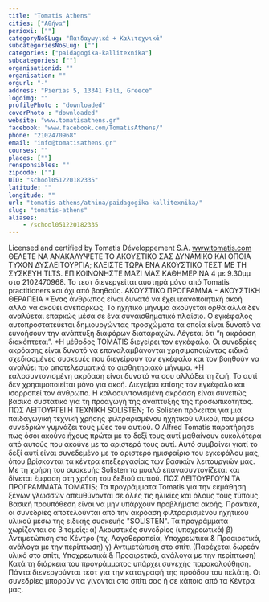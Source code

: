 ```yaml
---
title: "Tomatis Athens"
cities: ["Αθήνα"]
perioxi: [""]
categoryNoSLug: "Παιδαγωγικά + Καλιτεχνικά"
subcategoriesNoSLug: [""]
categories: ["paidagogika-kallitexnika"]
subcategories: [""]
organisationid: ""
organisation: ""
orgurl: "-"
address: "Pierias 5, 13341 Filí, Greece"
logoimg: ""
profilePhoto : "downloaded"
coverPhoto : "downloaded"
website: "www.tomatisathens.gr"
facebook: "www.facebook.com/TomatisAthens/"
phone: "2102470968"
email: "info@tomatisathens.gr"
courses: ""
places: [""]
rensponsibles: ""
zipcode: [""]
UID: "school051220182335"
latitude: ""
longitude: ""
url: "tomatis-athens/athina/paidagogika-kallitexnika/"
slug: "tomatis-athens"
aliases:
    - /school051220182335
---
```





Licensed and certified by Tomatis Développement S.A. www.tomatis.com ΘΕΛΕΤΕ ΝΑ ΑΝΑΚΑΛΥΨΕΤΕ ΤΟ ΑΚΟΥΣΤΙΚΟ ΣΑΣ ΔΥΝΑΜΙΚΟ ΚΑΙ ΟΠΟΙΑ ΤΥΧΟΝ ΔΥΣΛΕΙΤΟΥΡΓΙΑ; ΚΛΕΙΣΤΕ ΤΩΡΑ ΕΝΑ ΑΚΟΥΣΤΙΚΟ ΤΕΣΤ ΜΕ ΤΗ ΣΥΣΚΕΥΗ TLTS. ΕΠΙΚΟΙΝΩΝΗΣΤΕ ΜΑΖΙ ΜΑΣ ΚΑΘΗΜΕΡΙΝΑ 4 με 9.30μμ στο 2102470968. Το τεστ διενεργείται αυστηρά μόνο από Tomatis practitioners και όχι από βοηθούς. ΑΚΟΥΣΤΙΚΟ ΠΡΟΓΡΑΜΜΑ - ΑΚΟΥΣΤΙΚΗ ΘΕΡΑΠΕΙΑ *Ένας άνθρωπος είναι δυνατό να έχει ικανοποιητική ακοή αλλά να ακούει ανεπαρκώς. Το ηχητικό μήνυμα ακούγεται ορθά αλλά δεν αναλύεται επαρκώς μέσα σε ένα συναισθηματικό πλαίσιο. Ο εγκέφαλος αυτοπροστατεύεται δημιουργώντας προσχώματα τα οποία είναι δυνατό να ευνοήσουν την ανάπτυξη διαφόρων διαταραχών. Λέγεται ότι “η ακρόαση διακόπτεται”. *Η μέθοδος TOMATIS διεγείρει τον εγκέφαλο. Οι συνεδρίες ακρόασης είναι δυνατό να επαναλαμβάνονται χρησιμοποιώντας ειδικά σχεδιασμένες συσκευές που διεγείρουν τον εγκέφαλο και τον βοηθούν να αναλύει πιο αποτελεσματικά το αισθητηριακό μήνυμα. *Η καλοσυντονισμένη ακρόαση είναι δυνατό να σου αλλάξει τη ζωή. Το αυτί δεν χρησιμοποιείται μόνο για ακοή. Διεγείρει επίσης τον εγκέφαλο και ισορροπεί τον άνθρωπο. Η καλοσυντονισμένη ακρόαση είναι συνεπώς βασικό συστατικό για τη προαγωγή της ανάπτυξης της προσωπικότητας. ΠΩΣ ΛΕΙΤΟΥΡΓΕΙ Η ΤΕΧΝΙΚΗ SOLISTEN; Το Solisten πρόκειται για μια παιδαγωγική τεχνική χρήσης φιλτραρισμένου ηχητικού υλικού, που μέσω συνεδριών γυμνάζει τους μύες του αυτιού. O Alfred Tomatis παρατήρησε πως όσοι ακούνε ήχους πρώτα με το δεξί τους αυτί μαθαίνουν ευκολότερα από αυτούς που ακούνε με το αριστερό τους αυτί. Αυτό συμβαίνει γιατί το δεξί αυτί είναι συνεδεμένο με το αριστερό ημισφαίριο του εγκεφάλου μας, όπου βρίσκονται τα κέντρα επεξεργασίας των βασικών λειτουργιών μας. Με τη χρήση του συσκευής Solisten το μυαλό επανασυντονίζεται και δίνεται έμφαση στη χρήση του δεξιού αυτιού. ΠΩΣ ΛΕΙΤΟΥΡΓΟΥΝ ΤΑ ΠΡΟΓΡΑΜΜΑΤΑ TOMATIS; Τα προγράμματα Tomatis για την εκμάθηση ξένων γλωσσών απευθύνονται σε όλες τις ηλικίες και όλους τους τύπους. Βασική προυπόθεση είναι να μην υπάρχουν προβλήματα ακοής. Πρακτικά, οι συνεδρίες αποτελούνται από την ακρόαση φιλτραρισμένου ηχητικού υλικού μέσω της ειδικής συσκευής &quot;SOLISTEN&quot;. Τα προγράμματα χωρίζονται σε 3 τομείς: α) Ακουστικές συνεδρίες (υποχρεωτικά) β) Αντιμετώπιση στο Κέντρο (πχ. Λογοθεραπεία, Υποχρεωτικά &amp; Προαιρετικά, ανάλογα με την περίπτωση) γ) Αντιμετώπιση στο σπίτι (Παρέχεται δωρεάν υλικό στο σπίτι, Υποχρεωτικά &amp; Προαιρετικά, ανάλογα με την περίπτωση) Κατά τη διάρκεια του προγράμματος υπάρχει συνεχής παρακολούθηση. Πάντα διενεργούνται τεστ για την καταγραφή της προόδου του πελάτη. Οι συνεδρίες μπορούν να γίνονται στο σπίτι σας ή σε κάποιο από τα Κέντρα μας.